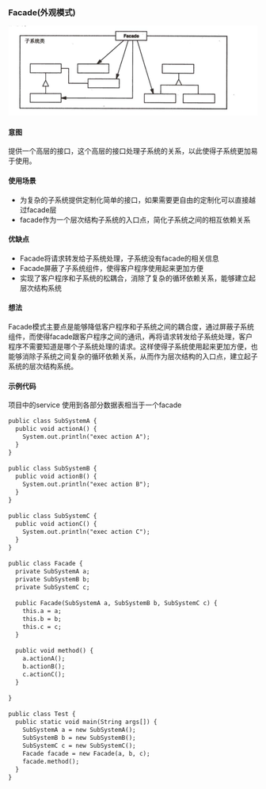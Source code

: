### Facade(外观模式)

![image](https://github.com/chenhh23/Design-Patterns/blob/master/design-picture/facade.png)

#### 意图

提供一个高层的接口，这个高层的接口处理子系统的关系，以此使得子系统更加易于使用。

#### 使用场景
- 为复杂的子系统提供定制化简单的接口，如果需要更自由的定制化可以直接越过facade层
- facade作为一个层次结构子系统的入口点，简化子系统之间的相互依赖关系

#### 优缺点
- Facade将请求转发给子系统处理，子系统没有facade的相关信息
- Facade屏蔽了子系统组件，使得客户程序使用起来更加方便
- 实现了客户程序和子系统的松耦合，消除了复杂的循环依赖关系，能够建立起层次结构系统

#### 想法
Facade模式主要点是能够降低客户程序和子系统之间的耦合度，通过屏蔽子系统组件，而使得facade跟客户程序之间的通讯，再将请求转发给子系统处理，客户程序不需要知道是哪个子系统处理的请求。这样使得子系统使用起来更加方便，也能够消除子系统之间复杂的循环依赖关系，从而作为层次结构的入口点，建立起子系统的层次结构系统。

#### 示例代码
项目中的service 使用到各部分数据表相当于一个facade

```
public class SubSystemA {
  public void actionA() {
    System.out.println("exec action A");
  }
}

public class SubSystemB {
  public void actionB() {
    System.out.println("exec action B");
  }
}

public class SubSystemC {
  public void actionC() {
    System.out.println("exec action C");
  }
}

public class Facade {
  private SubSystemA a;
  private SubSystemB b;
  private SubSystemC c;

  public Facade(SubSystemA a, SubSystemB b, SubSystemC c) {
    this.a = a;
    this.b = b;
    this.c = c;
  }

  public void method() {
    a.actionA();
    b.actionB();
    c.actionC();
  }

}

public class Test {
  public static void main(String args[]) {
    SubSystemA a = new SubSystemA();
    SubSystemB b = new SubSystemB();
    SubSystemC c = new SubSystemC();
    Facade facade = new Facade(a, b, c);
    facade.method();
  }
}


```
